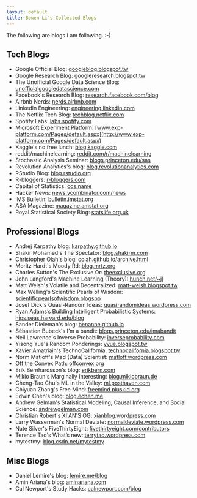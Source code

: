 ```yaml
---
layout: default
title: Bowen Li's Collected Blogs
---
```


The following are blogs I am following. :-)

## Tech Blogs
- Google Official Blog:
[googleblog.blogspot.tw](https://googleblog.blogspot.tw)		
- Google Research Blog:
[googleresearch.blogspot.tw](https://googleresearch.blogspot.tw)
- The Unofficial Google Data Science Blog:
[unofficialgoogledatascience.com](https://unofficialgoogledatascience.com)
- Facebook's Research Blog:
[research.facebook.com/blog](https://research.facebook.com/blog)
- Airbnb Nerds:
[nerds.airbnb.com](https://nerds.airbnb.com)
- LinkedIn Engineering:
[engineering.linkedin.com](https://engineering.linkedin.com)
- The Netflix Tech Blog:
[techblog.netflix.com](https://techblog.netflix.com)
- Spotify Labs:
[labs.spotify.com](https://labs.spotify.com)
- Microsoft Experiment Platform:
[www.exp-platform.com/Pages/default.aspx](http://www.exp-platform.com/Pages/default.aspx)
- Kaggle's no free lunch:
[blog.kaggle.com](https://blog.kaggle.com)
- reddit/machinelearning:
[reddit.com/r/machinelearning](https://reddit.com/r/machinelearning)
- Stochastic Analysis Seminar:
[blogs.princeton.edu/sas](https://blogs.princeton.edu/sas)
- Revolution Analytics's blog:
[blog.revolutionanalytics.com](https://blog.revolutionanalytics.com)
- RStudio Blog:
[blog.rstudio.org](https://blog.rstudio.org)
- R-bloggers:
[r-bloggers.com](https://r-bloggers.com)
- Capital of Statistics:
[cos.name](https://cos.name)
- Hacker News:
[news.ycombinator.com/news](https://news.ycombinator.com/news)
- IMS Bulletin:
[bulletin.imstat.org](https://bulletin.imstat.org)
- ASA Magazine:
[magazine.amstat.org](https://magazine.amstat.org)
- Royal Statistical Society Blog:
[statslife.org.uk](https://statslife.org.uk)

## Professional Blogs
- Andrej Karpathy blog:
[karpathy.github.io](https://karpathy.github.io)
- Shakir Mohamed's The Spectator:
[blog.shakirm.com](https://blog.shakirm.com)
- Christopher Olah's blog:
[colah.github.io/archive.html](https://colah.github.io/archive.html)
- Moritz Hardt's Moody Rd:
[blog.mrtz.org](https://blog.mrtz.org)
- Charles Sutton's The Exclusive Or:
[theexclusive.org](https://theexclusive.org)
- John Langford's Machine Learning (Theory):
[hunch.net/~jl](https://hunch.net/~jl)
- Matt Welsh's Volatile and Decentralized:
[matt-welsh.blogspot.tw](https://matt-welsh.blogspot.tw)
- Max Welling's Scientific Pearls of Wisdom:
[scientificpearlsofwisdom.blogspo](https://scientificpearlsofwisdom.blogspo)
- Josef Dick's Quasi-Random Ideas:
[quasirandomideas.wordpress.com](https://quasirandomideas.wordpress.com)
- Ryan Adams’s Building Intelligent Probabilistic Systems:
[hips.seas.harvard.edu/blog](https://hips.seas.harvard.edu/blog)
- Sander Dieleman's blog:
[benanne.github.io](https://benanne.github.io)
- Sébastien Bubeck's I’m a bandit:
[blogs.princeton.edu/imabandit](https://blogs.princeton.edu/imabandit)	
- Neil Lawrence's Inverse Probability:
[inverseprobability.com](https://inverseprobability.com)
- Yisong Yue's Random Ponderings:
[yyue.blogspot.tw](https://yyue.blogspot.tw)	
- Xavier Amatriain's TechnoCalifornia:
[technocalifornia.blogspot.tw](https://technocalifornia.blogspot.tw)
- Norm Matloff's Mad (Data) Scientist:
[matloff.wordpress.com](https://matloff.wordpress.com)
- Off the Convex Path:
[offconvex.org](https://offconvex.org)
- Erik Bernhardsson's blog:
[erikbern.com](https://erikbern.com)
- Mikio Braun's Marginally Interesting:
[blog.mikiobraun.de](https://blog.mikiobraun.de)
- Cheng-Tao Chu's ML in the Valley:
[ml.posthaven.com](https://ml.posthaven.com)
- Chiyuan Zhang's Free Mind:
[freemind.pluskid.org](https://freemind.pluskid.org)
- Edwin Chen's blog:
[blog.echen.me](https://blog.echen.me)
- Andrew Gelman's Statistical Modeling, Causal Inference, and Social Science:
[andrewgelman.com](https://andrewgelman.com)
- Christian Robert's XI'AN'S OG:
[xianblog.wordpress.com](https://xianblog.wordpress.com)
- Larry Wasserman's Normal Deviate:
[normaldeviate.wordpress.com](https://normaldeviate.wordpress.com)
- Nate Silver's FiveThirtyEight:
[fivethirtyeight.com/contributors](https://fivethirtyeight.com/contributors)
- Terence Tao's What’s new:
[terrytao.wordpress.com](https://terrytao.wordpress.com)
- mytestmy:
[blog.csdn.net/mytestmy](https://blog.csdn.net/mytestmy)

## Misc Blogs
- Daniel Lemire's blog:
[lemire.me/blog](https://lemire.me/blog)
- Amin Ariana's blog:
[aminariana.com](https://aminariana.com)
- Cal Newport's Study Hacks:
[calnewport.com/blog](https://calnewport.com/blog)


